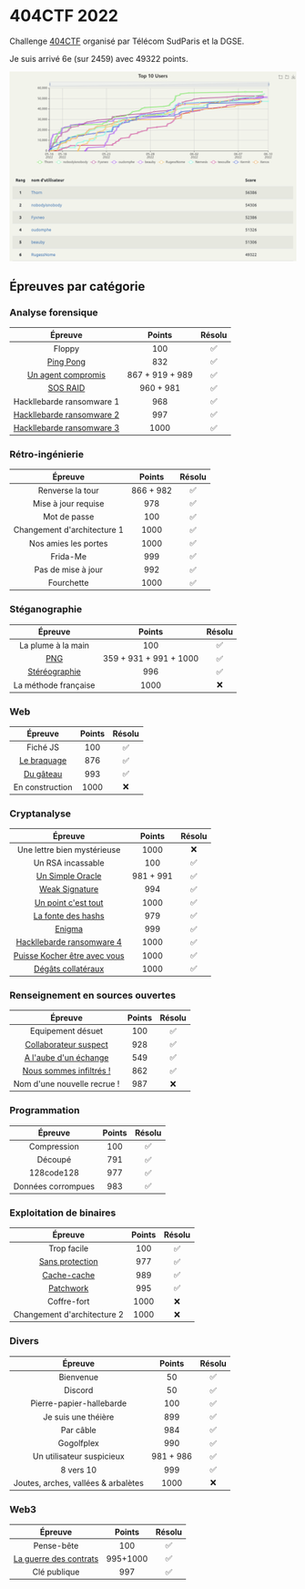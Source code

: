 # 404CTF 2022

Challenge [404CTF](https://www.404ctf.fr/) organisé par Télécom SudParis et la DGSE.

Je suis arrivé 6e (sur 2459) avec 49322 points.

![scoreboard](images/scoreboard.png)

## Épreuves par catégorie

### Analyse forensique

| Épreuve | Points | Résolu |
|:-------:|:------:|:------:|
| Floppy  | 100 | :white_check_mark: |
| [Ping Pong](Forensics/PingPong.md) | 832 | :white_check_mark: |
| [Un agent compromis](Forensics/AgentCompromis.md) | 867 + 919 + 989 | :white_check_mark: |
| [SOS RAID](Forensics/RAID.md) | 960 + 981 | :white_check_mark: |
| Hackllebarde ransomware 1 | 968 | :white_check_mark: |
| [Hackllebarde ransomware 2](Forensics/Ransomware2.md) | 997 | :white_check_mark: |
| [Hackllebarde ransomware 3](Forensics/Ransomware3.md) | 1000 | :white_check_mark: |

### Rétro-ingénierie

| Épreuve | Points | Résolu |
|:-------:|:------:|:------:|
| Renverse la tour | 866 + 982 | :white_check_mark: |
| Mise à jour requise | 978 | :white_check_mark: |
| Mot de passe | 100 | :white_check_mark: |
| Changement d'architecture 1 | 1000 | :white_check_mark: |
| Nos amies les portes | 1000 | :white_check_mark: |
| Frida-Me | 999 | :white_check_mark: |
| Pas de mise à jour | 992 | :white_check_mark: |
| Fourchette | 1000 | :white_check_mark: |

### Stéganographie

| Épreuve | Points | Résolu |
|:-------:|:------:|:------:|
| La plume à la main | 100 | :white_check_mark: |
| [PNG](Stegano/PNG.md) | 359 + 931 + 991 + 1000 | :white_check_mark: |
| [Stéréographie](Stegano/Stereographie.md) | 996 | :white_check_mark: |
| La méthode française | 1000 | :x: |

### Web

| Épreuve | Points | Résolu |
|:-------:|:------:|:------:|
| Fiché JS | 100 | :white_check_mark: |
| [Le braquage](Web/Braquage.md) | 876 | :white_check_mark: |
| [Du gâteau](Web/Gateau.md) | 993 | :white_check_mark: |
| En construction | 1000 | :x: |

### Cryptanalyse

| Épreuve | Points | Résolu |
|:-------:|:------:|:------:|
| Une lettre bien mystérieuse | 1000 | :x: |
| Un RSA incassable | 100 | :white_check_mark: |
| [Un Simple Oracle](Crypto/SimpleOracle.md) | 981 + 991 | :white_check_mark: |
| [Weak Signature](Crypto/WeakSignature.md) | 994 | :white_check_mark: |
| [Un point c'est tout](Crypto/UnPointCestTout.md) | 1000 | :white_check_mark: |
| [La fonte des hashs](Crypto/FontedesHash.md) | 979 | :white_check_mark: |
| [Enigma](Crypto/Enigma.md) | 999 | :white_check_mark: |
| [Hackllebarde ransomware 4](Crypto/Ransomware4.md) | 1000 | :white_check_mark: |
| [Puisse Kocher être avec vous](Crypto/Kocher.md) | 1000 | :white_check_mark: |
| [Dégâts collatéraux](Crypto/DegatsCollateraux.md) | 1000 | :white_check_mark: |

### Renseignement en sources ouvertes

| Épreuve | Points | Résolu |
|:-------:|:------:|:------:|
| Equipement désuet | 100 | :white_check_mark: |
| [Collaborateur suspect](OSINT/Collaborateur.md) | 928 | :white_check_mark: |
| [A l'aube d'un échange](OSINT/Aube.md) | 549 | :white_check_mark: |
| [Nous sommes infiltrés !](OSINT/Infiltres.md) | 862 | :white_check_mark: |
| Nom d'une nouvelle recrue ! | 987 | :x: |

### Programmation

| Épreuve | Points | Résolu |
|:-------:|:------:|:------:|
| Compression | 100 | :white_check_mark: |
| Découpé | 791 | :white_check_mark: |
| 128code128 | 977 | :white_check_mark: |
| Données corrompues | 983 | :white_check_mark: |

### Exploitation de binaires

| Épreuve | Points | Résolu |
|:-------:|:------:|:------:|
| Trop facile | 100 | :white_check_mark: |
| [Sans protection](Pwn/SansProtection.md) | 977 | :white_check_mark: |
| [Cache-cache](Pwn/CacheCache.md) | 989 | :white_check_mark: |
| [Patchwork](Pwn/Patchwork.md) | 995 | :white_check_mark: |
| Coffre-fort | 1000 | :x: |
| Changement d'architecture 2 | 1000 | :x: |

### Divers

| Épreuve | Points | Résolu |
|:-------:|:------:|:------:|
| Bienvenue | 50 | :white_check_mark: |
| Discord | 50 | :white_check_mark: |
| Pierre-papier-hallebarde | 100 | :white_check_mark: |
| Je suis une théière | 899 | :white_check_mark: |
| Par câble | 984 | :white_check_mark: |
| Gogolfplex | 990 | :white_check_mark: |
| Un utilisateur suspicieux | 981 + 986 | :white_check_mark: |
| 8 vers 10 | 999 | :white_check_mark: |
| Joutes, arches, vallées & arbalètes | 1000 | :x: |

### Web3

| Épreuve | Points | Résolu |
|:-------:|:------:|:------:|
| Pense-bête | 100 | :white_check_mark: |
| [La guerre des contrats](Web3/GuerreContrats.md) | 995+1000 | :white_check_mark: |
| Clé publique | 997 | :white_check_mark: |